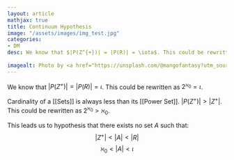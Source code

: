 ```yaml
---
layout: article
mathjax: true
title: Continuum Hypothesis
image: "/assets/images/img_test.jpg"
categories:
- DM
desc: We know that $|P(Z^{+})| = |P(R)| = \iota$. This could be rewritten as $2^{\aleph_0} = \iota$.
 
imagealt: Photo by <a href="https://unsplash.com/@mangofantasy?utm_source=unsplash&utm_medium=referral&utm_content=creditCopyText">Tim Johnson</a> on <a href="https://unsplash.com/s/photos/logic?utm_source=unsplash&utm_medium=referral&utm_content=creditCopyText">Unsplash</a>
---
```

We know that $|P(Z^{+})| = |P(R)| = \iota$. This could be rewritten as $2^{\aleph_0} = \iota$.

Cardinality of a [[Sets]] is always less than its [[Power Set]]. $|P(Z^{+})| > |Z^{+}|$. This could be rewritten as $2^{\aleph_0} > \aleph_0$.

This leads us to hypothesis that there exists no set $A$ such that:
$$|Z^{+}| < |A| < |R|$$
$$\aleph_0 < |A| < \iota$$

